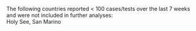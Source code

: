 The following countries reported < 100 cases/tests over the last 7 weeks and were not included in further analyses:<br>Holy See, San Marino
<br>
